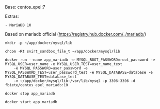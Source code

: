 Base: centos_epel:7

Extras:

    - MariaDB 10


Based on mariadb official (https://registry.hub.docker.com/_/mariadb/)

    mkdir -p ~/app/docker/mysql/lib

    chcon -Rt svirt_sandbox_file_t ~/app/docker/mysql/lib

    docker run --name app_mariadb -e MYSQL_ROOT_PASSWORD=root_password -e MYSQL_USER=user_name -e MYSQL_USER_TEST=user_name_test
        -e MYSQL_PASSWORD=user_password -e MYSQL_PASSWORD_TEST=user_password_test -e MYSQL_DATABASE=database -e MYSQL_DATABASE_TEST=database_test
        -v ~/app/docker/mysql/lib:/var/lib/mysql -p 3306:3306 -d fbiete/centos_epel_mariadb:10

    docker stop app_mariadb

    docker start app_mariadb